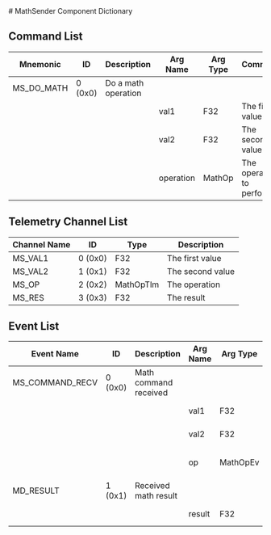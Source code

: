 <title>MathSender Component Dictionary</title>
# MathSender Component Dictionary


## Command List

|Mnemonic|ID|Description|Arg Name|Arg Type|Comment
|---|---|---|---|---|---|
|MS_DO_MATH|0 (0x0)|Do a math operation| | |   
| | | |val1|F32|The first value|                    
| | | |val2|F32|The second value|                    
| | | |operation|MathOp|The operation to perform|                    

## Telemetry Channel List

|Channel Name|ID|Type|Description|
|---|---|---|---|
|MS_VAL1|0 (0x0)|F32|The first value|
|MS_VAL2|1 (0x1)|F32|The second value|
|MS_OP|2 (0x2)|MathOpTlm|The operation|
|MS_RES|3 (0x3)|F32|The result|

## Event List

|Event Name|ID|Description|Arg Name|Arg Type|Arg Size|Description
|---|---|---|---|---|---|---|
|MS_COMMAND_RECV|0 (0x0)|Math command received| | | | |
| | | |val1|F32||The val1 argument|    
| | | |val2|F32||The val1 argument|    
| | | |op|MathOpEv||The requested operation|    
|MD_RESULT|1 (0x1)|Received math result| | | | |
| | | |result|F32||The math result|    
